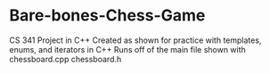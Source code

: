 # Bare-bones-Chess-Game
CS 341 Project in C++
Created as shown for practice with templates, enums, and iterators in C++
Runs off of the main file shown with chessboard.cpp chessboard.h
